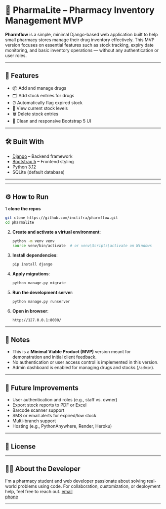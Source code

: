 
# 💊 PharmaLite – Pharmacy Inventory Management MVP

**Pharmflow** is a simple, minimal Django-based web application built to help small pharmacy stores manage their drug inventory effectively. This MVP version focuses on essential features such as stock tracking, expiry date monitoring, and basic inventory operations — without any authentication or user roles.

---

## 🚀 Features

- 📦 Add and manage drugs
- 🗂️ Add stock entries for drugs
- ⏰ Automatically flag expired stock
- 🧾 View current stock levels
- 🗑️ Delete stock entries
- 🎨 Clean and responsive Bootstrap 5 UI

---

## 🛠️ Built With

- [Django](https://www.djangoproject.com/) – Backend framework
- [Bootstrap 5](https://getbootstrap.com/) – Frontend styling
- Python 3.12
- SQLite (default database)

---


---

## ⚙️ How to Run

1 **clone the repos**

   ```bash
   git clone https://github.com/inctifra/pharmflow.git
   cd pharmalite
````

2. **Create and activate a virtual environment**:

   ```bash
   python -m venv venv
   source venv/bin/activate  # or venv\Scripts\activate on Windows
   ```

3. **Install dependencies**:

   ```bash
   pip install django
   ```

4. **Apply migrations**:

   ```bash
   python manage.py migrate
   ```

5. **Run the development server**:

   ```bash
   python manage.py runserver
   ```

6. **Open in browser**:

   ```
   http://127.0.0.1:8000/
   ```

---

## 📌 Notes

* This is a **Minimal Viable Product (MVP)** version meant for demonstration and initial client feedback.
* No authentication or user access control is implemented in this version.
* Admin dashboard is enabled for managing drugs and stocks (`/admin`).

---

## 🎯 Future Improvements

* User authentication and roles (e.g., staff vs. owner)
* Export stock reports to PDF or Excel
* Barcode scanner support
* SMS or email alerts for expired/low stock
* Multi-branch support
* Hosting (e.g., PythonAnywhere, Render, Heroku)

---

## 📄 License


---

## 🙋‍♂️ About the Developer

I'm a pharmacy student and web developer passionate about solving real-world problems using code.
For collaboration, customization, or deployment help, feel free to reach out.
[email](inctifra@gmail.com)
<br />
[phone](254745547755)

---



